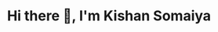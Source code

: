 <h1 align="center">Hi there 👋, I'm Kishan Somaiya</h1>
<!--
**kishansomaiya/kishansomaiya** is a ✨ _special_ ✨ repository because its `README.md` (this file) appears on your GitHub profile.

Here are some ideas to get you started:

- 🔭 I’m currently working on ...
- 🌱 I’m currently learning ...
- 👯 I’m looking to collaborate on ...
- 🤔 I’m looking for help with ...
- 💬 Ask me about ...
- 📫 How to reach me: ...
- 😄 Pronouns: ...
- ⚡ Fun fact: ...
-->
## LinkedIn profile
![https://img.shields.io/badge/LinkedIn-0077B5?style=for-the-badge&logo=linkedin&logoColor=white](https://www.linkedin.com/in/kishan-somaiya-9825a3192/)
